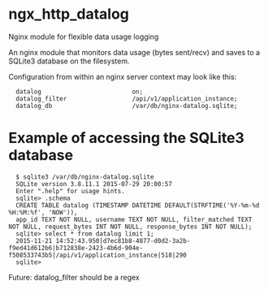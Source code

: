 # ngx_http_datalog
Nginx module for flexible data usage logging

An nginx module that monitors data usage (bytes sent/recv) and saves
to a SQLite3 database on the filesystem.
 
Configuration from within an nginx server context may look like this:

      datalog                         on;
      datalog_filter                  /api/v1/application_instance;
      datalog_db                      /var/db/nginx-datalog.sqlite;
 

# Example of accessing the SQLite3 database
      $ sqlite3 /var/db/nginx-datalog.sqlite
      SQLite version 3.8.11.1 2015-07-29 20:00:57
      Enter ".help" for usage hints.
      sqlite> .schema
      CREATE TABLE datalog (TIMESTAMP DATETIME DEFAULT(STRFTIME('%Y-%m-%d %H:%M:%f', 'NOW')), 
      app_id TEXT NOT NULL, username TEXT NOT NULL, filter_matched TEXT NOT NULL, request_bytes INT NOT NULL, response_bytes INT NOT NULL);
      sqlite> select * from datalog limit 1;
      2015-11-21 14:52:43.950|d7ec81b8-4877-d0d2-3a2b-f9ed41d612b6|b712838e-2423-4b6d-904e-f508533743b5|/api/v1/application_instance|518|290
      sqlite>

Future: datalog_filter should be a regex 
